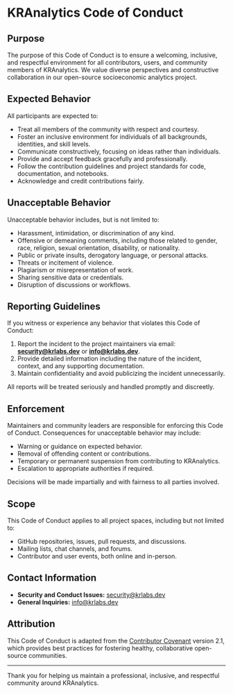 

# KRAnalytics Code of Conduct

## Purpose

The purpose of this Code of Conduct is to ensure a welcoming, inclusive, and respectful environment for all contributors, users, and community members of KRAnalytics. We value diverse perspectives and constructive collaboration in our open-source socioeconomic analytics project.

## Expected Behavior

All participants are expected to:

- Treat all members of the community with respect and courtesy.
- Foster an inclusive environment for individuals of all backgrounds, identities, and skill levels.
- Communicate constructively, focusing on ideas rather than individuals.
- Provide and accept feedback gracefully and professionally.
- Follow the contribution guidelines and project standards for code, documentation, and notebooks.
- Acknowledge and credit contributions fairly.

## Unacceptable Behavior

Unacceptable behavior includes, but is not limited to:

- Harassment, intimidation, or discrimination of any kind.
- Offensive or demeaning comments, including those related to gender, race, religion, sexual orientation, disability, or nationality.
- Public or private insults, derogatory language, or personal attacks.
- Threats or incitement of violence.
- Plagiarism or misrepresentation of work.
- Sharing sensitive data or credentials.
- Disruption of discussions or workflows.

## Reporting Guidelines

If you witness or experience any behavior that violates this Code of Conduct:

1. Report the incident to the project maintainers via email: **security@krlabs.dev** or **info@krlabs.dev**.
2. Provide detailed information including the nature of the incident, context, and any supporting documentation.
3. Maintain confidentiality and avoid publicizing the incident unnecessarily.

All reports will be treated seriously and handled promptly and discreetly.

## Enforcement

Maintainers and community leaders are responsible for enforcing this Code of Conduct. Consequences for unacceptable behavior may include:

- Warning or guidance on expected behavior.
- Removal of offending content or contributions.
- Temporary or permanent suspension from contributing to KRAnalytics.
- Escalation to appropriate authorities if required.

Decisions will be made impartially and with fairness to all parties involved.

## Scope

This Code of Conduct applies to all project spaces, including but not limited to:

- GitHub repositories, issues, pull requests, and discussions.
- Mailing lists, chat channels, and forums.
- Contributor and user events, both online and in-person.

## Contact Information

- **Security and Conduct Issues:** security@krlabs.dev
- **General Inquiries:** info@krlabs.dev

## Attribution

This Code of Conduct is adapted from the [Contributor Covenant](https://www.contributor-covenant.org/) version 2.1, which provides best practices for fostering healthy, collaborative open-source communities.

---

Thank you for helping us maintain a professional, inclusive, and respectful community around KRAnalytics.